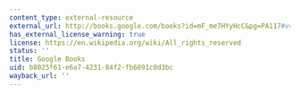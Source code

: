 ```yaml
---
content_type: external-resource
external_url: http://books.google.com/books?id=mF_me7HYyHcC&pg=PA117#v=onepage
has_external_license_warning: true
license: https://en.wikipedia.org/wiki/All_rights_reserved
status: ''
title: Google Books
uid: b8025f61-e6a7-4231-84f2-fb6091c0d3bc
wayback_url: ''
---
```

